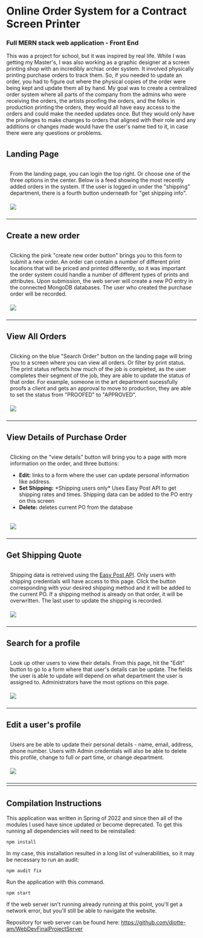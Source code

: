 
# Online Order System for a Contract Screen Printer
### Full MERN stack web application - Front End
This was a project for school, but it was inspired by real life. While I was getting my Master's, I was also working as a graphic designer at a screen printing shop with an incredibly archiac order system. It involved physically printing purchase orders to track them. So, if you needed to update an order, you had to figure out where the physical copies of the order were being kept and update them all by hand. My goal was to create a centralized order system where all parts of the company from the admins who were receiving the orders, the artists proofing the orders, and the folks in production printing the orders, they would all have easy access to the orders and could make the needed updates once. But they would only have the privileges to make changes to orders that aligned with their role and any additions or changes made would have the user's name tied to it, in case there were any questions or problems.
##

 <p style="padding-top: 5px; font-size: 150%"><b>Landing Page</b>
    <div style="display: block; margin: 0 auto; padding: 10px;">
        From the landing page, you can login the top right. Or choose one of the three options in the center. Below is a feed showing the most recently added orders in the system. If the user is logged in under the "shipping" department, there is a fourth button underneath for "get shipping info".  
    </div>
    <div style="display: block; margin: 0 auto; padding: 10px;">
        <img src="images/HomePage.png"> 
    </div>
</p>

<div style=
        "padding-top: 5px;
        clear: both;
        border-top: 1px solid;"
        ></div>

 <p style="padding-top: 5px; font-size: 150%"><b>Create a new order</b>
    <div style="display: block; margin: 0 auto; padding: 10px;">
        Clicking the pink "create new order button" brings you to this form to submit a new order. An order can contain a number of different print locations that will be priced and printed differently, so it was important the order system could handle a number of different types of prints and attributes. Upon submission, the <a ref="https://github.com/diotte-am/WebDevFinalProjectServer"> web server</a> will create a new PO entry in the connected MongoDB databases. The user who created the purchase order will be recorded.
    </div>
    <div style="display: block; margin: 0 auto; padding: 10px;">
        <img src="images/CreateNewOrder.png"> 
    </div>
</p>

<div style="padding-top: 5px;
        clear: both;
        border-top: 1px solid;"></div>

<p style="padding-top: 5px; font-size: 150%"><b>View All Orders</b>
    <div style="display: block; margin: 0 auto; padding: 10px;">
        Clicking on the blue "Search Order" button on the landing page will bring you to a screen where you can view all orders. Or filter by print status. The print status reflects how much of the job is completed, as the user completes their segment of the job, they are able to update the status of that order. For example, someone in the art department sucessfully proofs a client and gets an approval to move to production, they are able to set the status from "PROOFED" to "APPROVED".
    </div>
    <div style="display: block; margin: 0 auto; padding: 10px;">
        <img src="images/AllOrders.png"> 
    </div>
</p>

<div style="padding-top: 5px;
        clear: both;
        border-top: 1px solid;"></div>

<p style="padding-top: 5px; font-size: 150%"><b>View Details of Purchase Order</b>
    <div style="display: block; margin: 0 auto; padding: 10px;">
        Clicking on the "view details" button will bring you to a page with more information on the order, and three buttons:
      <ul>
        <li> <b>Edit:</b> links to a form where the user can update personal information like address.
        <li> <b>Set Shipping:</b> *Shipping users only* Uses Easy Post API to get shipping rates and times. Shipping data can be added to the PO entry on this screen
        <li> <b>Delete:</b> deletes current PO from the database
      </ul>
    </div>
    <div style="display: block; margin: 0 auto; padding: 10px;">
        <img src="images/ViewDetails.png"> 
    </div>
</p>

<div style="padding-top: 5px;
        clear: both;
        border-top: 1px solid;"></div>

<p style="padding-top: 5px; font-size: 150%"><b>Get Shipping Quote</b>
    <div style="display: block; margin: 0 auto; padding: 10px;">
        Shipping data is retreived using the <a href="http://www.easypost.com">Easy Post API</a>. Only users with shipping credentials will have access to this page. Click the button corresponding with your desired shipping method and it will be added to the current PO. If a shipping method is already on that order, it will be overwritten. The last user to update the shipping is recorded.
    </div>
    <div style="display: block; margin: 0 auto; padding: 10px;">
        <img src="images/ShippingRates.png"> 
    </div>
</p>

<div style="padding-top: 5px;
        clear: both;
        border-top: 1px solid;"></div>

<p style="padding-top: 5px; font-size: 150%"><b>Search for a profile</b>
    <div style="display: block; margin: 0 auto; padding: 10px;">
        Look up other users to view their details. From this page, hit the "Edit" button to go to a form where that user's details can be update. The fields the user is able to update will depend on what department the user is assigned to. Administrators have the most options on this page.
    </div>
    <div style="display: block; margin: 0 auto; padding: 10px;">
        <img src="images/SearchProfiles.png"> 
    </div>
</p>

<div style="padding-top: 5px;
        clear: both;
        border-top: 1px solid;"></div>

<p style="padding-top: 5px; font-size: 150%"><b>Edit a user's profile</b>
    <div style="display: block; margin: 0 auto; padding: 10px;">
        Users are be able to update their personal details - name, email, address, phone number. Users with Admin credentials will also be able to delete this profile, change to full or part time, or change department.
    </div>
    <div style="display: block; margin: 0 auto; padding: 10px;">
        <img src="images/EditProfile.png"> 
    </div>
</p>

<div style="padding-top: 5px;
        clear: both;
        border-top: 1px solid;"></div>



<div style="padding-top: 5px;
        clear: both;
        border-top: 1px solid;"></div>

## Compilation Instructions

This application was written in Spring of 2022 and since then all of the modules I used have since updated or become deprecated. To get this running all dependencies will need to be reinstalled:

```
npm install
```


In my case, this installation resulted in a long list of vulnerabilities, so it may be necessary to run an audit:

```
npm audit fix
```


Run the application with this command.

```
npm start
```


If the <a ref="https://github.com/diotte-am/WebDevFinalProjectServer"> web server</a> isn't running already running at this point, you'll get a network error, but you'll still be able to navigate the website.

Repository for web server can be found here:
https://github.com/diotte-am/WebDevFinalProjectServer
